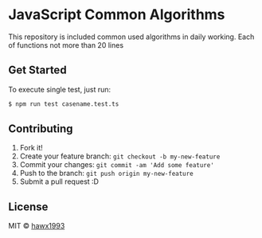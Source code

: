 # JavaScript Common Algorithms

This repository is included common used algorithms in daily working. Each of functions not more than 20 lines


## Get Started

To execute single test, just run:
```bash
$ npm run test casename.test.ts
```
## Contributing


1. Fork it!
2. Create your feature branch: `git checkout -b my-new-feature`
3. Commit your changes: `git commit -am 'Add some feature'`
4. Push to the branch: `git push origin my-new-feature`
5. Submit a pull request :D

## License

MIT © [hawx1993](https://github.com/hawx1993)

